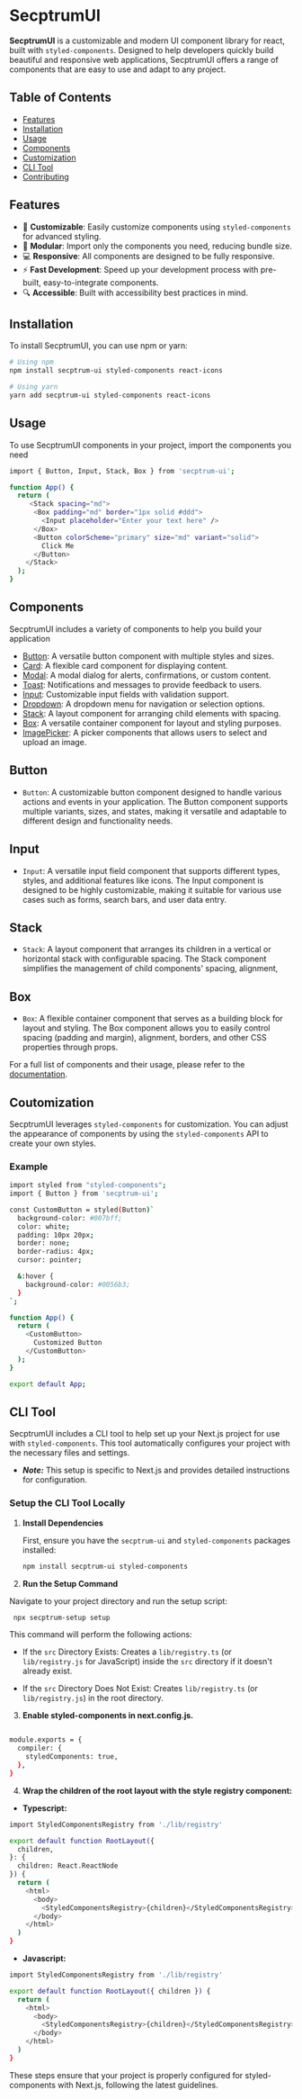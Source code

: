 # SecptrumUI

**SecptrumUI** is a customizable and modern UI component library for react, built with `styled-components`. Designed to help developers quickly build beautiful and responsive web applications, SecptrumUI offers a range of components that are easy to use and adapt to any project.

## Table of Contents

- [Features](#features)
- [Installation](#installation)
- [Usage](#usage)
- [Components](#components)
- [Customization](#customization)
- [CLI Tool](#cli-tool)
- [Contributing](#contributing)

## Features

- 🎨 **Customizable**: Easily customize components using `styled-components` for advanced styling.
- 🧩 **Modular**: Import only the components you need, reducing bundle size.
- 💻 **Responsive**: All components are designed to be fully responsive.
- ⚡ **Fast Development**: Speed up your development process with pre-built, easy-to-integrate components.
- 🔍 **Accessible**: Built with accessibility best practices in mind.

## Installation

To install SecptrumUI, you can use npm or yarn:

```bash
# Using npm
npm install secptrum-ui styled-components react-icons

# Using yarn
yarn add secptrum-ui styled-components react-icons
```

## Usage

To use SecptrumUI components in your project, import the components you need

```bash
import { Button, Input, Stack, Box } from 'secptrum-ui';

function App() {
  return (
     <Stack spacing="md">
      <Box padding="md" border="1px solid #ddd">
        <Input placeholder="Enter your text here" />
      </Box>
      <Button colorScheme="primary" size="md" variant="solid">
        Click Me
      </Button>
    </Stack>
  );
}

```

## Components

SecptrumUI includes a variety of components to help you build your application

- [Button](#Button): A versatile button component with multiple styles and sizes.
- [Card](#Card): A flexible card component for displaying content.
- [Modal](#Modal): A modal dialog for alerts, confirmations, or custom content.
- [Toast](#Toast): Notifications and messages to provide feedback to users.
- [Input](#Input): Customizable input fields with validation support.
- [Dropdown](#Dropdown): A dropdown menu for navigation or selection options.
- [Stack](#Stack): A layout component for arranging child elements with spacing.
- [Box](#Box): A versatile container component for layout and styling purposes.
- [ImagePicker](#ImagePicker): A picker components that allows users to select and upload an image.

## Button

- `Button`: A customizable button component designed to handle various actions and events in your application. The Button component supports multiple variants, sizes, and states, making it versatile and adaptable to different design and functionality needs.

## Input

- `Input`: A versatile input field component that supports different types, styles, and additional features like icons. The Input component is designed to be highly customizable, making it suitable for various use cases such as forms, search bars, and user data entry.

## Stack

- `Stack`: A layout component that arranges its children in a vertical or horizontal stack with configurable spacing. The Stack component simplifies the management of child components' spacing, alignment,

## Box

- `Box`: A flexible container component that serves as a building block for layout and styling. The Box component allows you to easily control spacing (padding and margin), alignment, borders, and other CSS properties through props.

For a full list of components and their usage, please refer to the [documentation](https://66d26c2ee57a3f7e4450a14c-noisslolsk.chromatic.com).

## Coutomization

SecptrumUI leverages `styled-components` for customization. You can adjust the appearance of components by using the `styled-components` API to create your own styles.

### Example

```bash
import styled from "styled-components";
import { Button } from 'secptrum-ui';

const CustomButton = styled(Button)`
  background-color: #007bff;
  color: white;
  padding: 10px 20px;
  border: none;
  border-radius: 4px;
  cursor: pointer;

  &:hover {
    background-color: #0056b3;
  }
`;

function App() {
  return (
    <CustomButton>
      Customized Button
    </CustomButton>
  );
}

export default App;
```

## CLI Tool

SecptrumUI includes a CLI tool to help set up your Next.js project for use with `styled-components`. This tool automatically configures your project with the necessary files and settings.

- **_Note:_**
  This setup is specific to Next.js and provides detailed instructions for configuration.

### Setup the CLI Tool Locally

1. **Install Dependencies**

   First, ensure you have the `secptrum-ui` and `styled-components` packages installed:

   ```bash
   npm install secptrum-ui styled-components
   ```

2. **Run the Setup Command**

Navigate to your project directory and run the setup script:

```bash
 npx secptrum-setup setup
```

This command will perform the following actions:

- If the `src` Directory Exists: Creates a `lib/registry.ts` (or `lib/registry.js` for JavaScript) inside the `src` directory if it doesn't already exist.

- If the `src` Directory Does Not Exist: Creates `lib/registry.ts` (or `lib/registry.js`) in the root directory.

3. **Enable styled-components in next.config.js.**

```bash

module.exports = {
  compiler: {
    styledComponents: true,
  },
}

```

4. **Wrap the children of the root layout with the style registry component:**

- **Typescript:**

```bash
import StyledComponentsRegistry from './lib/registry'

export default function RootLayout({
  children,
}: {
  children: React.ReactNode
}) {
  return (
    <html>
      <body>
        <StyledComponentsRegistry>{children}</StyledComponentsRegistry>
      </body>
    </html>
  )
}
```

- **Javascript:**

```bash
import StyledComponentsRegistry from './lib/registry'

export default function RootLayout({ children }) {
  return (
    <html>
      <body>
        <StyledComponentsRegistry>{children}</StyledComponentsRegistry>
      </body>
    </html>
  )
}
```

These steps ensure that your project is properly configured for styled-components with Next.js, following the latest guidelines.
